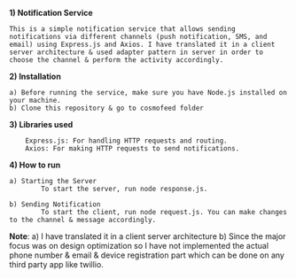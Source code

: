 __1) Notification Service__

	This is a simple notification service that allows sending notifications via different channels (push notification, SMS, and email) using Express.js and Axios. I have translated it in a client server architecture & used adapter pattern in server in order to choose the channel & perform the activity accordingly.

__2) Installation__

	a) Before running the service, make sure you have Node.js installed on your machine.
	b) Clone this repository & go to cosmofeed folder

__3) Libraries used__

		Express.js: For handling HTTP requests and routing.
    	Axios: For making HTTP requests to send notifications.

__4) How to run__
	
	a) Starting the Server
			To start the server, run node response.js.

	b) Sending Notification
			To start the client, run node request.js. You can make changes to the channel & message accordingly.


**Note**:
	a) I have translated it in a client server architecture
 	b) Since the major focus was on design optimization so I have not implemented the actual phone number & email & device registration part which can be done on any third party app like twillio.

	
